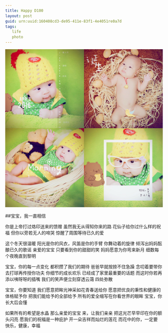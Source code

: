 ```yaml
---
title: Happy D100
layout: post
guid: urn:uuid:160408cd3-de95-411e-83f1-4e4051re0a7d
tags: 
   life
   photo
---
```


![D72](/media/files/2016/d101.jpg)

##宝宝，我一直相信     
 
你是上帝打过烙印送来的馈赠
虽然我无从得知你来的路
花仙子给你过什么样的祝福
但你以旁若无人的啼哭
惊醒了周围等待已久的爱

这个冬天很温暖
阳光是你的风衣，风笛是你的手臂
你舞动着的旋律
倾泻出妈妈酝酿已久的歌谣
亲爱的宝宝
只要看到你的甜甜的笑
妈妈愿意为你弯来新月
细数每个夜晚直到黎明

宝宝，你的每一点变化
都积攒了我们的期待
爸爸早就按捺不住急躁
念叨着要带你去打球再传授你功夫
你细节的成长欢乐
已经成了家里最重要的话题
而这时你若再添以咦呀呀的插嘴
我们的笑声便立刻穿透云蔼
四处弥散

宝宝，你要知道
我们愿意把眸光神采如花青春送给你
愿意把优良的秉性和健康的体格赋予你
把我们能给予的全部给予
所有的爱全缩写在你看世界的眼眸
宝宝，你长大后会懂

如果所有的希望是水晶
那么亲爱的宝宝
来，让我们亲亲
把这光芒早早印在你的额头闪亮
愿我们的祝福是一种庇护
开一朵吉祥而灿烂的莲花
而花中的你，一定要
快乐，健康，幸福


